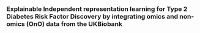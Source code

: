 ### Explainable Independent representation learning for Type 2 Diabetes Risk Factor Discovery by integrating omics and non-omics (OnO) data from the UKBiobank
